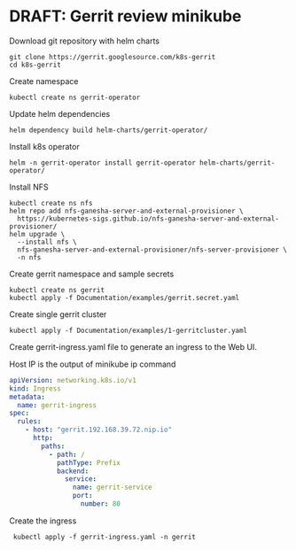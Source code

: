 # DRAFT: Gerrit review minikube

Download git repository with helm charts

```
git clone https://gerrit.googlesource.com/k8s-gerrit
cd k8s-gerrit
```

Create namespace

```
kubectl create ns gerrit-operator
```

Update helm dependencies

```
helm dependency build helm-charts/gerrit-operator/
```

Install k8s operator

```
helm -n gerrit-operator install gerrit-operator helm-charts/gerrit-operator/
```

Install NFS

```
kubectl create ns nfs
helm repo add nfs-ganesha-server-and-external-provisioner \
  https://kubernetes-sigs.github.io/nfs-ganesha-server-and-external-provisioner/
helm upgrade \
  --install nfs \
  nfs-ganesha-server-and-external-provisioner/nfs-server-provisioner \
  -n nfs
```

Create gerrit namespace and sample secrets

```
kubectl create ns gerrit
kubectl apply -f Documentation/examples/gerrit.secret.yaml
```

Create single gerrit cluster

```
kubectl apply -f Documentation/examples/1-gerritcluster.yaml
```

Create gerrit-ingress.yaml file to generate an ingress to the Web UI.

Host IP is the output of minikube ip command

```yaml
apiVersion: networking.k8s.io/v1
kind: Ingress
metadata:
  name: gerrit-ingress
spec:
  rules:
    - host: "gerrit.192.168.39.72.nip.io"
      http:
        paths:
          - path: /
            pathType: Prefix
            backend:
              service:
                name: gerrit-service
                port:
                  number: 80

```

Create the ingress

```
 kubectl apply -f gerrit-ingress.yaml -n gerrit
```
